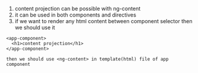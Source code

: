 1. content projection can be possible with ng-content
2. it can be used in both components and directives
3. if we want to render any html content between component selector then we should use it
```
<app-component>
  <h1>content projection</h1>
</app-component>

then we should use <ng-content> in template(html) file of app component
```